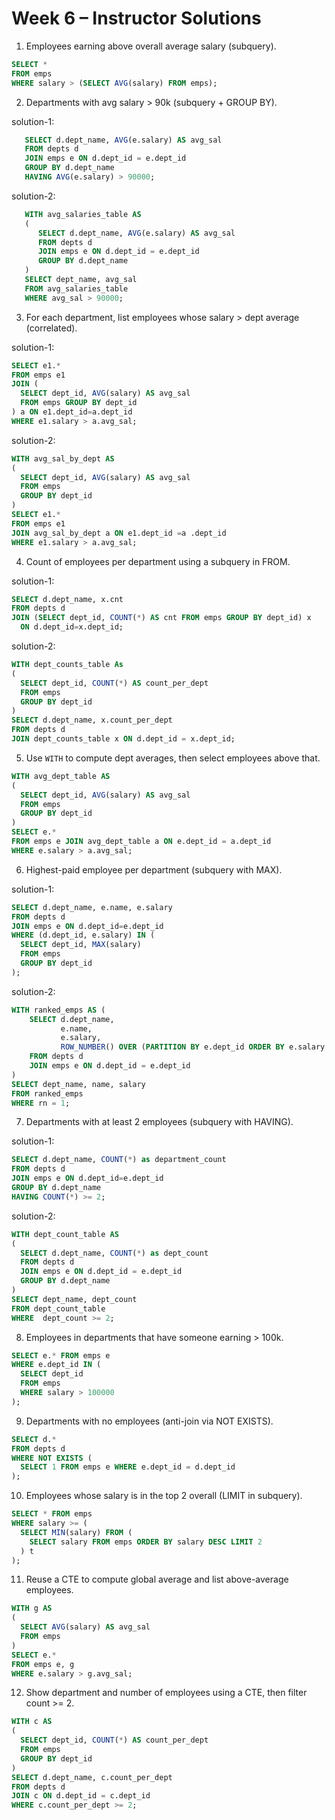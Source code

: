 # Week 6 – Instructor Solutions

1) Employees earning above overall average salary (subquery).  
 
```sql
SELECT * 
FROM emps 
WHERE salary > (SELECT AVG(salary) FROM emps);
```

2) Departments with avg salary > 90k (subquery + GROUP BY).  

solution-1:

```sql
   SELECT d.dept_name, AVG(e.salary) AS avg_sal
   FROM depts d 
   JOIN emps e ON d.dept_id = e.dept_id
   GROUP BY d.dept_name
   HAVING AVG(e.salary) > 90000;
```

solution-2:

```sql
   WITH avg_salaries_table AS
   ( 
      SELECT d.dept_name, AVG(e.salary) AS avg_sal
      FROM depts d 
      JOIN emps e ON d.dept_id = e.dept_id
      GROUP BY d.dept_name
   )
   SELECT dept_name, avg_sal
   FROM avg_salaries_table
   WHERE avg_sal > 90000;
```

3) For each department, list employees whose salary > dept average (correlated).  

solution-1:
  
```sql
SELECT e1.*
FROM emps e1
JOIN (
  SELECT dept_id, AVG(salary) AS avg_sal
  FROM emps GROUP BY dept_id
) a ON e1.dept_id=a.dept_id
WHERE e1.salary > a.avg_sal;
```

solution-2:
  
```sql
WITH avg_sal_by_dept AS
(
  SELECT dept_id, AVG(salary) AS avg_sal
  FROM emps 
  GROUP BY dept_id
)
SELECT e1.*
FROM emps e1
JOIN avg_sal_by_dept a ON e1.dept_id =a .dept_id
WHERE e1.salary > a.avg_sal;
```


4) Count of employees per department using a subquery in FROM.  

solution-1:

```sql
SELECT d.dept_name, x.cnt
FROM depts d
JOIN (SELECT dept_id, COUNT(*) AS cnt FROM emps GROUP BY dept_id) x
  ON d.dept_id=x.dept_id;
```

solution-2:

```sql
WITH dept_counts_table As
(
  SELECT dept_id, COUNT(*) AS count_per_dept 
  FROM emps 
  GROUP BY dept_id
)
SELECT d.dept_name, x.count_per_dept
FROM depts d
JOIN dept_counts_table x ON d.dept_id = x.dept_id;
```

5) Use `WITH` to compute dept averages, then select employees above that.  
  
```sql
WITH avg_dept_table AS 
(
  SELECT dept_id, AVG(salary) AS avg_sal 
  FROM emps 
  GROUP BY dept_id
)
SELECT e.*
FROM emps e JOIN avg_dept_table a ON e.dept_id = a.dept_id
WHERE e.salary > a.avg_sal;
```

6) Highest-paid employee per department (subquery with MAX).  

solution-1:


```sql
SELECT d.dept_name, e.name, e.salary
FROM depts d
JOIN emps e ON d.dept_id=e.dept_id
WHERE (d.dept_id, e.salary) IN (
  SELECT dept_id, MAX(salary) 
  FROM emps 
  GROUP BY dept_id
);
```

solution-2:

```sql
WITH ranked_emps AS (
    SELECT d.dept_name, 
           e.name, 
           e.salary,
           ROW_NUMBER() OVER (PARTITION BY e.dept_id ORDER BY e.salary DESC) AS rn
    FROM depts d
    JOIN emps e ON d.dept_id = e.dept_id
)
SELECT dept_name, name, salary
FROM ranked_emps
WHERE rn = 1;
```


7) Departments with at least 2 employees (subquery with HAVING).  

solution-1:

```sql
SELECT d.dept_name, COUNT(*) as department_count
FROM depts d
JOIN emps e ON d.dept_id=e.dept_id
GROUP BY d.dept_name
HAVING COUNT(*) >= 2;
```

solution-2:

```sql
WITH dept_count_table AS
(
  SELECT d.dept_name, COUNT(*) as dept_count
  FROM depts d
  JOIN emps e ON d.dept_id = e.dept_id
  GROUP BY d.dept_name
)
SELECT dept_name, dept_count
FROM dept_count_table
WHERE  dept_count >= 2;
```


8) Employees in departments that have someone earning > 100k.  

```sql
SELECT e.* FROM emps e
WHERE e.dept_id IN (
  SELECT dept_id 
  FROM emps 
  WHERE salary > 100000
);
```

9) Departments with no employees (anti-join via NOT EXISTS).  
  
```sql
SELECT d.* 
FROM depts d
WHERE NOT EXISTS (
  SELECT 1 FROM emps e WHERE e.dept_id = d.dept_id
);
```


10) Employees whose salary is in the top 2 overall (LIMIT in subquery).  

```sql
SELECT * FROM emps 
WHERE salary >= (
  SELECT MIN(salary) FROM (
    SELECT salary FROM emps ORDER BY salary DESC LIMIT 2
  ) t
);
```

11) Reuse a CTE to compute global average and list above-average employees.  

```sql
WITH g AS 
(
  SELECT AVG(salary) AS avg_sal 
  FROM emps
)
SELECT e.* 
FROM emps e, g 
WHERE e.salary > g.avg_sal;
```

12) Show department and number of employees using a CTE, then filter count >= 2. 

```sql
WITH c AS 
(
  SELECT dept_id, COUNT(*) AS count_per_dept 
  FROM emps 
  GROUP BY dept_id
)
SELECT d.dept_name, c.count_per_dept
FROM depts d 
JOIN c ON d.dept_id = c.dept_id
WHERE c.count_per_dept >= 2;
```
